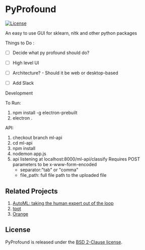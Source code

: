 # PyProfound
[![License](https://img.shields.io/badge/license-BSD-blue.svg)](LICENSE.md)

An easy to use GUI for sklearn, nltk and other python packages

Things to Do : 
- [ ] Decide what py profound should do?
- [ ] High level UI
- [ ] Architecture? - Should it be web or desktop-based
- [ ] Add Slack


Development 

To Run:

1. npm install -g electron-prebuilt
2. electron .

API:

1. checkout branch ml-api
2. cd ml-api
3. npm install
4. nodemon app.js
5. api listening at localhost:8000/ml-api/classify
   Requires POST parameters to be x-www-form-encoded
   * separator:"tab" or "comma" 
   * file_path: full file path to the uploaded file

## Related Projects

1. [AutoML: taking the human expert out of the loop](http://www.automl.org/)
2. [tpot](https://github.com/rhiever/tpot)
3. [Orange](orange.biolab.si)

## License

PyProfound is released under the [BSD 2-Clause license](https://github.com/SurukamAnalytics/pyprofound/blob/master/LICENSE.md).

